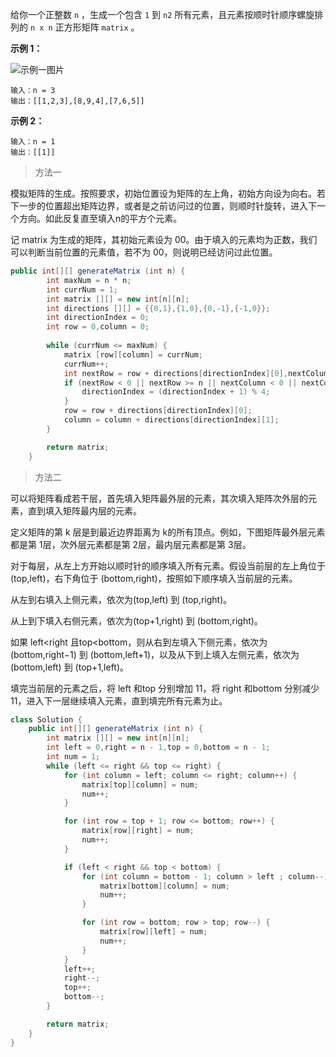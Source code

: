 给你一个正整数 `n` ，生成一个包含 `1` 到 `n2` 所有元素，且元素按顺时针顺序螺旋排列的 `n x n` 正方形矩阵 `matrix` 。

 

**示例 1：**

![示例一图片](https://assets.leetcode.com/uploads/2020/11/13/spiraln.jpg)

```
输入：n = 3
输出：[[1,2,3],[8,9,4],[7,6,5]]
```

**示例 2：**

```
输入：n = 1
输出：[[1]]
```

> 方法一

模拟矩阵的生成。按照要求，初始位置设为矩阵的左上角，初始方向设为向右。若下一步的位置超出矩阵边界，或者是之前访问过的位置，则顺时针旋转，进入下一个方向。如此反复直至填入n的平方个元素。

记 matrix 为生成的矩阵，其初始元素设为 00。由于填入的元素均为正数，我们可以判断当前位置的元素值，若不为 00，则说明已经访问过此位置。


```java
public int[][] generateMatrix (int n) {
        int maxNum = n * n;
        int currNum = 1;
        int matrix [][] = new int[n][n];
        int directions [][] = {{0,1},{1,0},{0,-1},{-1,0}};
        int directionIndex = 0;
        int row = 0,column = 0;
        
        while (currNum <= maxNum) {
            matrix [row][column] = currNum;
            currNum++;
            int nextRow = row + directions[directionIndex][0],nextColumn = column + directions[directionIndex][1];
            if (nextRow < 0 || nextRow >= n || nextColumn < 0 || nextColumn >= n || matrix[nextRow][nextColumn] != 0) {
                directionIndex = (directionIndex + 1) % 4;
            }
            row = row + directions[directionIndex][0];
            column = column + directions[directionIndex][1];
        }

        return matrix;
    }
```

> 方法二

可以将矩阵看成若干层，首先填入矩阵最外层的元素，其次填入矩阵次外层的元素，直到填入矩阵最内层的元素。

定义矩阵的第 k 层是到最近边界距离为 k的所有顶点。例如，下图矩阵最外层元素都是第 1层，次外层元素都是第 2层，最内层元素都是第 3层。

对于每层，从左上方开始以顺时针的顺序填入所有元素。假设当前层的左上角位于 (top,left)，右下角位于 (bottom,right)，按照如下顺序填入当前层的元素。

从左到右填入上侧元素，依次为(top,left) 到 (top,right)。

从上到下填入右侧元素，依次为(top+1,right) 到 (bottom,right)。

如果 left<right 且top<bottom，则从右到左填入下侧元素，依次为(bottom,right−1) 到 (bottom,left+1)，以及从下到上填入左侧元素，依次为 (bottom,left) 到 (top+1,left)。

填完当前层的元素之后，将 left 和top 分别增加 11，将 right 和bottom 分别减少 11，进入下一层继续填入元素，直到填完所有元素为止。

```java
class Solution {
    public int[][] generateMatrix (int n) {
        int matrix [][] = new int[n][n];
        int left = 0,right = n - 1,top = 0,bottom = n - 1;
        int num = 1;
        while (left <= right && top <= right) {
            for (int column = left; column <= right; column++) {
                matrix[top][column] = num;
                num++;
            }

            for (int row = top + 1; row <= bottom; row++) {
                matrix[row][right] = num;
                num++;
            }

            if (left < right && top < bottom) {
                for (int column = bottom - 1; column > left ; column--) {
                    matrix[bottom][column] = num;
                    num++;
                }

                for (int row = bottom; row > top; row--) {
                    matrix[row][left] = num;
                    num++;
                }
            }
            left++;
            right--;
            top++;
            bottom--;
        }

        return matrix;
    }
}
```
